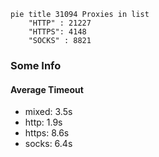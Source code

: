 
```mermaid
pie title 31094 Proxies in list
    "HTTP" : 21227
    "HTTPS": 4148
    "SOCKS" : 8821
```

### Some Info
#### Average Timeout

- mixed: 3.5s
- http: 1.9s
- https: 8.6s
- socks: 6.4s